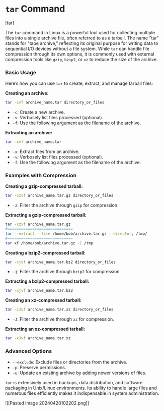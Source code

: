 # `tar` Command
[tar]

The `tar` command in Linux is a powerful tool used for collecting multiple files into a single archive file, often referred to as a tarball. The name "tar" stands for "tape archive," reflecting its original purpose for writing data to sequential I/O devices without a file system. While `tar` can handle file compression through its own options, it is commonly used with external compression tools like `gzip`, `bzip2`, or `xz` to reduce the size of the archive.

### Basic Usage
Here’s how you can use `tar` to create, extract, and manage tarball files:

**Creating an archive:**
```bash
tar -cvf archive_name.tar directory_or_files
```
- `-c`: Create a new archive.
- `-v`: Verbosely list files processed (optional).
- `-f`: Use the following argument as the filename of the archive.

**Extracting an archive:**
```bash
tar -xvf archive_name.tar
```
- `-x`: Extract files from an archive.
- `-v`: Verbosely list files processed (optional).
- `-f`: Use the following argument as the filename of the archive.

### Examples with Compression

**Creating a gzip-compressed tarball:**
```bash
tar -czvf archive_name.tar.gz directory_or_files
```
- `-z`: Filter the archive through `gzip` for compression.

**Extracting a gzip-compressed tarball:**
```bash
tar -xzvf archive_name.tar.gz
#=============================
tar --extract --file /home/bob/archive.tar.gz --directory /tmp/
#=============================
tar xf /home/bob/archive.tar.gz -C /tmp
```

**Creating a bzip2-compressed tarball:**
```bash
tar -cjvf archive_name.tar.bz2 directory_or_files
```
- `-j`: Filter the archive through `bzip2` for compression.

**Extracting a bzip2-compressed tarball:**
```bash
tar -xjvf archive_name.tar.bz2
```

**Creating an xz-compressed tarball:**
```bash
tar -cJvf archive_name.tar.xz directory_or_files
```
- `-J`: Filter the archive through `xz` for compression.

**Extracting an xz-compressed tarball:**
```bash
tar -xJvf archive_name.tar.xz
```

### Advanced Options
- `--exclude`: Exclude files or directories from the archive.
- `-p`: Preserve permissions.
- `-u`: Update an existing archive by adding newer versions of files.

`tar` is extensively used in backups, data distribution, and software packaging in Unix/Linux environments. Its ability to handle large files and numerous files efficiently makes it indispensable in system administration.


![[Pasted image 20240420102202.png]]
